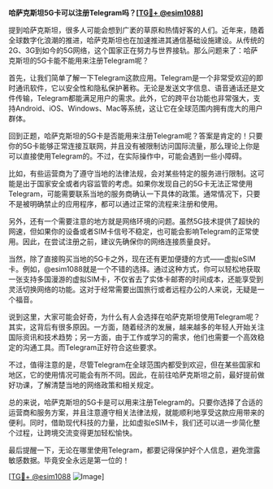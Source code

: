 **哈萨克斯坦5G卡可以注册Telegram吗？[[TG💪+ @esim1088](https://t.me/s/esim1088)]**

提到哈萨克斯坦，很多人可能会想到广袤的草原和热情好客的人们。近年来，随着全球数字化浪潮的推进，哈萨克斯坦也在加速推进其通信基础设施建设。从传统的2G、3G到如今的5G网络，这个国家正在努力与世界接轨。那么问题来了：哈萨克斯坦的5G卡能不能用来注册Telegram呢？

首先，让我们简单了解一下Telegram这款应用。Telegram是一个非常受欢迎的即时通讯软件，它以安全性和隐私保护著称。无论是发送文字信息、语音通话还是文件传输，Telegram都能满足用户的需求。此外，它的跨平台功能也非常强大，支持Android、iOS、Windows、Mac等系统，这让它在全球范围内拥有庞大的用户群体。

回到正题，哈萨克斯坦的5G卡是否能用来注册Telegram呢？答案是肯定的！只要你的5G卡能够正常连接互联网，并且没有被限制访问国际流量，那么理论上你是可以直接使用Telegram的。不过，在实际操作中，可能会遇到一些小障碍。

比如，有些运营商为了遵守当地的法律法规，会对某些特定的服务进行限制。这可能是出于国家安全或者内容监管的考虑。如果你发现自己的5G卡无法正常使用Telegram，可能需要联系当地的服务商确认一下具体的政策。通常情况下，只要不是被明确禁止的应用程序，都可以通过正常的流程来注册和使用。

另外，还有一个需要注意的地方就是网络环境的问题。虽然5G技术提供了超快的网速，但如果你的设备或者SIM卡信号不稳定，也可能会影响Telegram的正常使用。因此，在尝试注册之前，建议先确保你的网络连接质量良好。

当然，除了直接购买当地的5G卡之外，现在还有更加便捷的方式——虚拟eSIM卡。例如，@esim1088就是一个不错的选择。通过这种方式，你可以轻松地获取一张支持多国漫游的虚拟SIM卡，不仅省去了实体卡邮寄的时间成本，还能享受到灵活切换网络的功能。这对于经常需要出国旅行或者远程办公的人来说，无疑是一个福音。

说到这里，大家可能会好奇，为什么有人会选择在哈萨克斯坦使用Telegram呢？其实，这背后有很多原因。一方面，随着经济的发展，越来越多的年轻人开始关注国际资讯和技术趋势；另一方面，由于工作或学习的需求，他们也需要一个高效稳定的沟通工具。而Telegram正好符合这些要求。

不过，值得注意的是，尽管Telegram在全球范围内都受到欢迎，但在某些国家和地区，它的使用情况可能会有所不同。因此，在前往哈萨克斯坦之前，最好提前做好功课，了解清楚当地的网络政策和相关规定。

总的来说，哈萨克斯坦的5G卡是可以用来注册Telegram的。只要你选择了合适的运营商和服务方案，并且注意遵守相关法律法规，就能顺利地享受这款应用带来的便利。同时，借助现代科技的力量，比如虚拟eSIM卡，我们还可以进一步简化整个过程，让跨境交流变得更加轻松愉快。

最后提醒一下，无论在哪里使用Telegram，都要记得保护好个人信息，避免泄露敏感数据。毕竟安全永远是第一位的！

[[TG💪+ @esim1088](https://t.me/s/esim1088) ![Image](https://i.postimg.cc/4NQfJmqS/Snipaste-2025-05-13-00-14-12.png)]